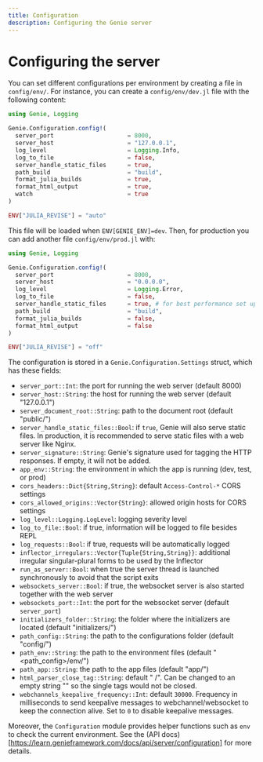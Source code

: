 ```yaml
---
title: Configuration
description: Configuring the Genie server
---
```


# Configuring the server

You can set different configurations per environment by creating a file in `config/env/`. For instance, you can create a `config/env/dev.jl` file with the following content:

```julia
using Genie, Logging

Genie.Configuration.config!(
  server_port                     = 8000,
  server_host                     = "127.0.0.1",
  log_level                       = Logging.Info,
  log_to_file                     = false,
  server_handle_static_files      = true,
  path_build                      = "build",
  format_julia_builds             = true,
  format_html_output              = true,
  watch                           = true
)

ENV["JULIA_REVISE"] = "auto"
```
This file will be loaded when `ENV[GENIE_ENV]=dev`. Then, for production you can add another file `config/env/prod.jl` with:

```julia
using Genie, Logging

Genie.Configuration.config!(
  server_port                     = 8000,
  server_host                     = "0.0.0.0",
  log_level                       = Logging.Error,
  log_to_file                     = false,
  server_handle_static_files      = true, # for best performance set up Nginx or Apache web proxies and set this to false
  path_build                      = "build",
  format_julia_builds             = false,
  format_html_output              = false
)

ENV["JULIA_REVISE"] = "off"
```

The configuration is stored in a `Genie.Configuration.Settings` struct, which has these fields:

- `server_port::Int`: the port for running the web server (default 8000)
- `server_host::String`: the host for running the web server (default "127.0.0.1")
- `server_document_root::String`: path to the document root (default "public/")
- `server_handle_static_files::Bool`: if `true`, Genie will also serve static files. In production, it is recommended to serve static files with a web server like Nginx.
- `server_signature::String`: Genie's signature used for tagging the HTTP responses. If empty, it will not be added.
- `app_env::String`: the environment in which the app is running (dev, test, or prod)
- `cors_headers::Dict{String,String}`: default `Access-Control-*` CORS settings
- `cors_allowed_origins::Vector{String}`: allowed origin hosts for CORS settings
- `log_level::Logging.LogLevel`: logging severity level
- `log_to_file::Bool`: if true, information will be logged to file besides REPL
- `log_requests::Bool`: if true, requests will be automatically logged
- `inflector_irregulars::Vector{Tuple{String,String}}`: additional irregular singular-plural forms to be used by the Inflector
- `run_as_server::Bool`: when true the server thread is launched synchronously to avoid that the script exits
- `websockets_server::Bool`: if true, the websocket server is also started together with the web server
- `websockets_port::Int`: the port for the websocket server (default `server_port`)
- `initializers_folder::String`: the folder where the initializers are located (default "initializers/")
- `path_config::String`: the path to the configurations folder (default "config/")
- `path_env::String`: the path to the environment files (default "<path_config>/env/")
- `path_app::String`: the path to the app files (default "app/")
- `html_parser_close_tag::String`: default " /". Can be changed to an empty string "" so the single tags would not be closed.
- `webchannels_keepalive_frequency::Int`: default `30000`. Frequency in milliseconds to send keepalive messages to webchannel/websocket to keep the connection alive. Set to `0` to disable keepalive messages.

Moreover, the `Configuration` module provides helper functions such as `env` to check the current environment. See the (API docs)[https://learn.genieframework.com/docs/api/server/configuration] for more details.

